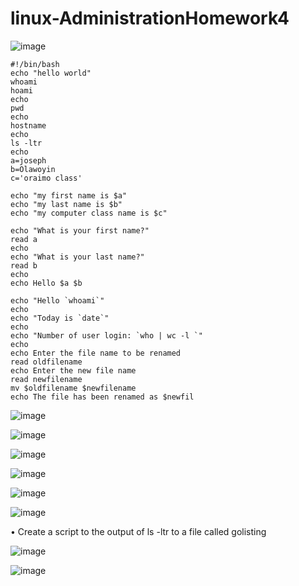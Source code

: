 # linux-AdministrationHomework4
![image](https://github.com/user-attachments/assets/bf533427-1576-4ac6-a204-f944c3dfda0e)

````
#!/bin/bash
echo "hello world"
whoami
hoami
echo
pwd
echo
hostname
echo
ls -ltr
echo
a=joseph
b=Olawoyin
c='oraimo class'

echo "my first name is $a"
echo "my last name is $b"
echo "my computer class name is $c"

echo "What is your first name?"
read a
echo
echo "What is your last name?"
read b
echo
echo Hello $a $b

echo "Hello `whoami`"
echo
echo "Today is `date`"
echo
echo "Number of user login: `who | wc -l `"
echo
echo Enter the file name to be renamed
read oldfilename
echo Enter the new file name
read newfilename
mv $oldfilename $newfilename
echo The file has been renamed as $newfil
````
![image](https://github.com/user-attachments/assets/fa945a75-fc15-43d0-8647-f074d400e340)

![image](https://github.com/user-attachments/assets/861d431f-2c38-46ac-a9b9-b8d2c19cdcb6)

![image](https://github.com/user-attachments/assets/62f6ff65-cfc5-4dac-8052-8134d5d0615a)

![image](https://github.com/user-attachments/assets/cf238191-b6ea-4edc-97ae-4629d3604848)

![image](https://github.com/user-attachments/assets/4bf8ab71-c7d1-4211-9fe7-d626cbc1107f)

![image](https://github.com/user-attachments/assets/3469b0a6-bf0a-4edf-a3dc-0bbd460b11f8)

•	Create a script to the output of ls -ltr to a file called golisting

![image](https://github.com/user-attachments/assets/70a51a49-ecfd-4579-bc69-f1fe81421653)

![image](https://github.com/user-attachments/assets/7fbf06f8-140f-43e1-8891-ec8726603826)
